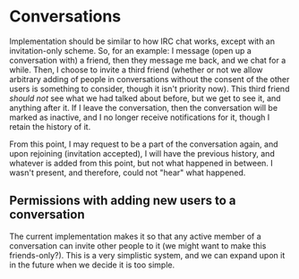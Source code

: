 # Conversations

Implementation should be similar to how IRC chat works, except with an
invitation-only scheme. So, for an example: I message (open up a conversation
with) a friend, then they message me back, and we chat for a while. Then, I
choose to invite a third friend (whether or not we allow arbitrary adding of
people in conversations without the consent of the other users is something to
consider, though it isn't priority now). This third friend *should not* see what
we had talked about before, but we get to see it, and anything after it. If I
leave the conversation, then the conversation will be marked as inactive, and I
no longer receive notifications for it, though I retain the history of it.

From this point, I may request to be a part of the conversation again, and upon
rejoining (invitation accepted), I will have the previous history, and whatever
is added from this point, but not what happened in between. I wasn't present,
and therefore, could not "hear" what happened.


## Permissions with adding new users to a conversation

The current implementation makes it so that any active member of a conversation
can invite other people to it (we might want to make this friends-only?). This
is a very simplistic system, and we can expand upon it in the future when we
decide it is too simple.
